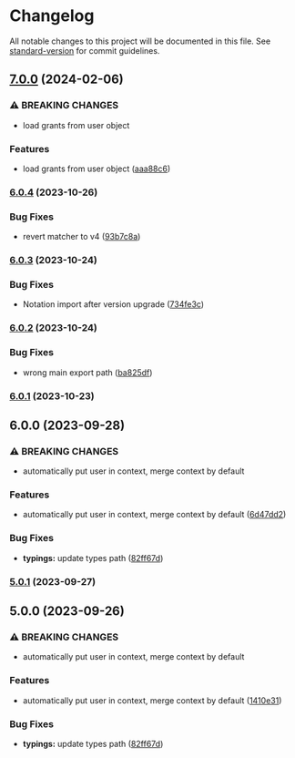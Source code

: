 # Changelog

All notable changes to this project will be documented in this file. See [standard-version](https://github.com/conventional-changelog/standard-version) for commit guidelines.

## [7.0.0](https://github.com/kyrisu/access-control/compare/v6.0.4...v7.0.0) (2024-02-06)


### ⚠ BREAKING CHANGES

* load grants from user object

### Features

* load grants from user object ([aaa88c6](https://github.com/kyrisu/access-control/commit/aaa88c6cf64e5f86a30bd35966dab9cc9fffcd2f))

### [6.0.4](https://github.com/kyrisu/access-control/compare/v6.0.3...v6.0.4) (2023-10-26)


### Bug Fixes

* revert matcher to v4 ([93b7c8a](https://github.com/kyrisu/access-control/commit/93b7c8a52338db01473c99dc72167a44fcb2f272))

### [6.0.3](https://github.com/kyrisu/access-control/compare/v6.0.2...v6.0.3) (2023-10-24)


### Bug Fixes

* Notation import after version upgrade ([734fe3c](https://github.com/kyrisu/access-control/commit/734fe3c00af1c75da066127c037cae7c736d4fb7))

### [6.0.2](https://github.com/kyrisu/access-control/compare/v6.0.1...v6.0.2) (2023-10-24)


### Bug Fixes

* wrong main export path ([ba825df](https://github.com/kyrisu/access-control/commit/ba825df74357e14208aae052d7707f587795efb8))

### [6.0.1](https://github.com/kyrisu/access-control/compare/v6.0.0...v6.0.1) (2023-10-23)

## 6.0.0 (2023-09-28)


### ⚠ BREAKING CHANGES

* automatically put user in context, merge context by default

### Features

* automatically put user in context, merge context by default ([6d47dd2](https://github.com/kyrisu/access-control/commit/6d47dd25c146bd49edf758378e1f5a9ee1a0e320))


### Bug Fixes

* **typings:** update types path ([82ff67d](https://github.com/kyrisu/access-control/commit/82ff67d678c6ad22f06eadad7bed3dd48db5d82d))

### [5.0.1](https://github.com/kyrisu/access-control/compare/v5.0.0...v5.0.1) (2023-09-27)

## 5.0.0 (2023-09-26)


### ⚠ BREAKING CHANGES

* automatically put user in context, merge context by default

### Features

* automatically put user in context, merge context by default ([1410e31](https://github.com/kyrisu/access-control/commit/1410e31438c1def3a53d9c6db2309db59d5201dc))


### Bug Fixes

* **typings:** update types path ([82ff67d](https://github.com/kyrisu/access-control/commit/82ff67d678c6ad22f06eadad7bed3dd48db5d82d))
